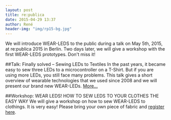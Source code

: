 ```yaml
---
layout: post
title: re:publica
date: 2015-04-29 13:37
author: René
header-img: "img/rp15-bg.jpg"
---
```

We will introduce WEAR-LEDS to the public during a talk on May 5th, 2015, at re:publica 2015 in Berlin. Two days later, we will give a workshop with the first WEAR-LEDS prototypes. Don't miss it!

##Talk: Finally solved – Sewing LEDs to Textiles
In the past years, it became easy to sew three LEDs to a microcontroller on a T-Shirt. But if you are using more LEDs, you still face many problems. This talk gives a short overview of wearable technologies that we used since 2008 and we will present our brand new WEAR-LEDs. [More...](https://re-publica.de/session/fashiontech-viii-sustainability-wearable-leds)

##Workshop: WEAR LEDS! HOW TO SEW LEDS TO YOUR CLOTHES THE EASY WAY
We will give a workshop on how to sew WEAR-LEDS to clothings. It is very easy! Please bring your own piece of fabric and [register here](https://re-publica.de/session/wear-leds-how-sew-leds-your-clothes-easy-way).